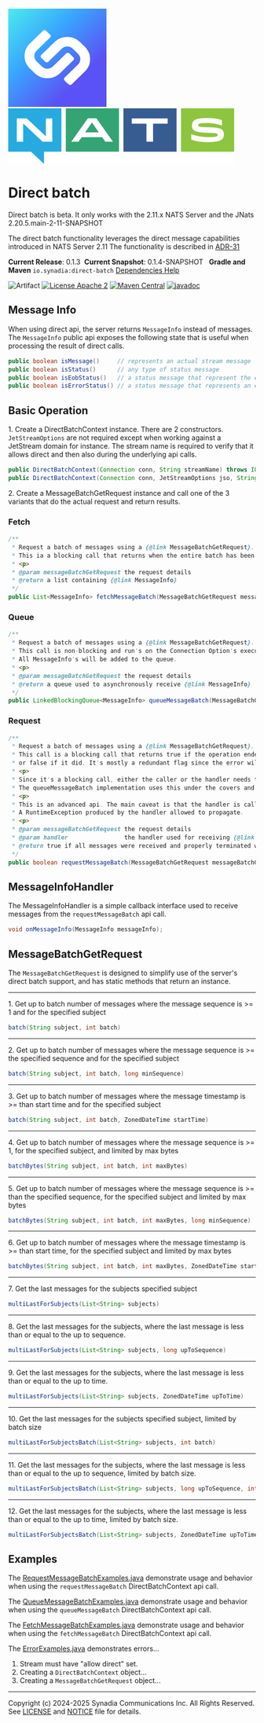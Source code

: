 ![Synadia](src/main/javadoc/images/synadia-logo.png) &nbsp;&nbsp;&nbsp;&nbsp; ![NATS](src/main/javadoc/images/large-logo.png)

# Direct batch

Direct batch is beta.
It only works with the 2.11.x NATS Server and the JNats 2.20.5.main-2-11-SNAPSHOT

The direct batch functionality leverages the direct message capabilities introduced in NATS Server 2.11
The functionality is described in [ADR-31](https://github.com/nats-io/nats-architecture-and-design/blob/main/adr/ADR-31.md) 

**Current Release**: 0.1.3
&nbsp;**Current Snapshot**: 0.1.4-SNAPSHOT
&nbsp; **Gradle and Maven** `io.synadia:direct-batch`
[Dependencies Help](https://github.com/synadia-io/orbit.java?tab=readme-ov-file#dependencies) 

![Artifact](https://img.shields.io/badge/Artifact-io.synadia:direct--batch-00BC8E?labelColor=grey&style=flat)
[![License Apache 2](https://img.shields.io/badge/License-Apache2-blue.svg)](https://www.apache.org/licenses/LICENSE-2.0)
[![Maven Central](https://maven-badges.herokuapp.com/maven-central/io.synadia/direct-batch/badge.svg)](https://maven-badges.herokuapp.com/maven-central/io.synadia/direct-batch)
[![javadoc](https://javadoc.io/badge2/io.synadia/direct-batch/javadoc.svg)](https://javadoc.io/doc/io.synadia/direct-batch)


## Message Info
When using direct api, the server returns `MessageInfo` instead of messages. 
The `MessageInfo` public api exposes the following state that is useful when processing the
result of direct calls.

```java
public boolean isMessage()     // represents an actual stream message
public boolean isStatus()      // any type of status message 
public boolean isEobStatus()   // a status message that represent the end of data has been reached
public boolean isErrorStatus() // a status message that represents an error
```

## Basic Operation

1\. Create a DirectBatchContext instance. There are 2 constructors.
`JetStreamOptions` are not required except when working against a JetStream domain for instance.
The stream name is required to verify that it allows direct and then also during the underlying api calls.

```java
public DirectBatchContext(Connection conn, String streamName) throws IOException, JetStreamApiException
public DirectBatchContext(Connection conn, JetStreamOptions jso, String streamName) throws IOException, JetStreamApiException
```

2\. Create a MessageBatchGetRequest instance and call one of the 3 variants that do the actual request and return results.

### Fetch
```java
/**
 * Request a batch of messages using a {@link MessageBatchGetRequest}.
 * This ia a blocking call that returns when the entire batch has been satisfied.
 * <p>
 * @param messageBatchGetRequest the request details
 * @return a list containing {@link MessageInfo}
 */
public List<MessageInfo> fetchMessageBatch(MessageBatchGetRequest messageBatchGetRequest)
```

### Queue
```java
/**
 * Request a batch of messages using a {@link MessageBatchGetRequest}.
 * This call is non-blocking and run's on the Connection Option's executor.
 * All MessageInfo's will be added to the queue.
 * <p>
 * @param messageBatchGetRequest the request details
 * @return a queue used to asynchronously receive {@link MessageInfo}
 */
public LinkedBlockingQueue<MessageInfo> queueMessageBatch(MessageBatchGetRequest messageBatchGetRequest)
```

### Request
```java
/**
 * Request a batch of messages using a {@link MessageBatchGetRequest}.
 * This call is a blocking call that returns true if the operation ended without an error status
 * or false if it did. It's mostly a redundant flag since the error will always be given to the handler.
 * <p>
 * Since it's a blocking call, either the caller or the handler needs to run on a different thread.
 * The queueMessageBatch implementation uses this under the covers and can be looked at as an example
 * <p>
 * This is an advanced api. The main caveat is that the handler is called in a blocking fashion. 
 * A RuntimeException produced by the handler allowed to propagate.  
 * <p>
 * @param messageBatchGetRequest the request details
 * @param handler                the handler used for receiving {@link MessageInfo}
 * @return true if all messages were received and properly terminated with a server EOB
 */
public boolean requestMessageBatch(MessageBatchGetRequest messageBatchGetRequest, MessageInfoHandler handler)
```

## MessageInfoHandler

The MessageInfoHandler is a simple callback interface used to receive messages from the `requestMessageBatch` api call.   
```java
void onMessageInfo(MessageInfo messageInfo);
```

## MessageBatchGetRequest

The `MessageBatchGetRequest` is designed to simplify use of the server's direct batch support,
and has static methods that return an instance.

---
1\. Get up to batch number of messages where the message sequence is >= 1 and for the specified subject
```java
batch(String subject, int batch)
```

---
2\. Get up to batch number of messages where the message sequence is >= the specified sequence and for the specified subject
```java
batch(String subject, int batch, long minSequence)
```

---
3\. Get up to batch number of messages where the message timestamp is >= than start time and for the specified subject
```java
batch(String subject, int batch, ZonedDateTime startTime)
```

---
4\. Get up to batch number of messages where the message sequence is >= 1, for the specified subject, and limited by max bytes
```java
batchBytes(String subject, int batch, int maxBytes)
```

---
5\. Get up to batch number of messages where the message sequence is >= than the specified sequence, for the specified subject and limited by max bytes
```java
batchBytes(String subject, int batch, int maxBytes, long minSequence)
```

---
6\. Get up to batch number of messages where the message timestamp is >= than start time, for the specified subject and limited by max bytes
```java
batchBytes(String subject, int batch, int maxBytes, ZonedDateTime startTime)
```

---
7\. Get the last messages for the subjects specified subject
```java
multiLastForSubjects(List<String> subjects)
```

---
8\. Get the last messages for the subjects, where the last message is less than or equal to the up to sequence.
```java
multiLastForSubjects(List<String> subjects, long upToSequence)
```

---
9\. Get the last messages for the subjects, where the last message is less than or equal to the up to time.
```java
multiLastForSubjects(List<String> subjects, ZonedDateTime upToTime)
```

---
10\. Get the last messages for the subjects specified subject, limited by batch size
```java
multiLastForSubjectsBatch(List<String> subjects, int batch)
```

---
11\. Get the last messages for the subjects, where the last message is less than or equal to the up to sequence, limited by batch size.
```java
multiLastForSubjectsBatch(List<String> subjects, long upToSequence, int batch)
```

---
12\. Get the last messages for the subjects, where the last message is less than or equal to the up to time, limited by batch size.
```java
multiLastForSubjectsBatch(List<String> subjects, ZonedDateTime upToTime, int batch)
```

## Examples

The [RequestMessageBatchExamples.java](src/examples/java/io/synadia/examples/RequestMessageBatchExamples.java)
demonstrate usage and behavior when using the `requestMessageBatch` DirectBatchContext api call.

The [QueueMessageBatchExamples.java](src/examples/java/io/synadia/examples/QueueMessageBatchExamples.java)
demonstrate usage and behavior when using the `queueMessageBatch` DirectBatchContext api call.

The [FetchMessageBatchExamples.java](src/examples/java/io/synadia/examples/FetchMessageBatchExamples.java)
demonstrate usage and behavior when using the `fetchMessageBatch` DirectBatchContext api call.

The [ErrorExamples.java](src/examples/java/io/synadia/examples/ErrorExamples.java) demonstrates errors...
1. Stream must have "allow direct" set.
2. Creating a `DirectBatchContext` object...
3. Creating a `MessageBatchGetRequest` object...

---
Copyright (c) 2024-2025 Synadia Communications Inc. All Rights Reserved.
See [LICENSE](LICENSE) and [NOTICE](NOTICE) file for details.
